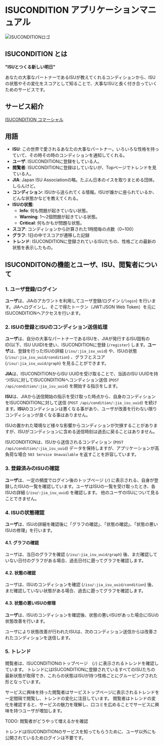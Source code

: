 # ISUCONDITION アプリケーションマニュアル

![ISUCONDITIONロゴ](https://s3-ap-northeast-1.amazonaws.com/hackmd-jp1/uploads/upload_f7b1f89768906f3a6d8280f4814af567.png)


## ISUCONDITION とは

**"ISUとつくる新しい明日"**

あなたの大事なパートナーであるISUが教えてくれるコンディションから、ISUの状態やその変化をスコアとして知ることで、大事なISUと長く付き合っていくためのサービスです。

## サービス紹介

[ISUCONDITION コマーシャル](リンク)

## 用語

- **ISU**: この世界で愛されるあなたの大事なパートナー。いろいろな性格を持っていて、その時その時のコンディションを通知してくれる。
- **ユーザ**: ISUCONDITIONに登録をしている人。
- **閲覧者**: ISUCONDITIONに登録はしていないが、Topページでトレンドを見ている人。
- **JIA**: Japan ISU Associationの略。たぶん日本のイスを取りまとめる団体。しらんけど。
- **コンディション**: ISUから送られてくる情報。ISUが誰かに座られているか、どんな状態かなどを教えてくれる。
- **ISUの状態**: 
    - **Info**: 何も問題が起きていない状態。
    - **Warning**: 1〜2個問題が起きている状態。
    - **Critical**: 何もかもが問題な状態。
- **スコア**: コンディションから計算された1時間毎の点数（0~100）
- **グラフ**: 1日の中でスコアが遷移した記録
- **トレンド**: ISUCONDITIONに登録されているISUたちの、性格ごとの最新の状態を表示したもの。

## ISUCONDITONの機能とユーザ、ISU、閲覧者について

### 1. ユーザ登録/ログイン

**ユーザ**は、JIAのアカウントを利用してユーザ登録/ログイン (`/login`) を行います。JIAへログインし、そこで得たトークン（JWT:JSON Web Token）を元にISUCONDITIONへアクセスを行います。

### 2. ISUの登録とISUのコンディション送信処理

**ユーザ**は、自分の大事なパートナーであるISUを、JIAが発行するISU固有のID(以下、ISU UUID)を使い、ISUCONDITIONに登録 (`/register`) します。**ユーザ**は、登録を行ったISUの詳細 (`/isu/:jia_isu_uuid`) や、ISUの状態 (`/isu/:jia_isu_uuid/condition`) 、グラフとスコア (`/isu/:jia_isu_uuid/graph`) を見ることができます。

**JIA**は、ISUCONDITIONからISU UUIDを受け取ることで、当該のISU UUIDを持つISUに対してISUCONDITIONへコンディション送信 (`POST /api/condition/:jia_isu_uuid`) を開始する指示をします。

**ISU**は、JIAから送信開始の指示を受け取った時点から、自身のコンディションをISUCONDITIONに対して送信 (`POST /api/condition/:jia_isu_uuid`) を続けます。**ISU**のコンディションは悪くなる事があり、ユーザが改善を行わない限りコンディションが良くなる事はありません。

ISUの置かれた環境など様々な影響からコンディションが欠損することがありますが、ISUがコンディションに含める送信時刻は過去に戻ることはありません。

ISUCONDITIONは、ISUから送信されるコンディション (`POST /api/condition/:jia_isu_uuid`) データを保持しますが、アプリケーションが高負荷な場合 `503 Service Unavailable` を返すことを許容しています。

### 3. 登録済みのISUの確認

**ユーザ**は、一定の頻度でログイン後のトップページ (`/`) に表示される、自身が登録したISUの一覧を確認しています。ユーザはISUの一覧を受け取ったとき、各ISUの詳細 (`/isu/:jia_isu_uuid`) を確認します。
他のユーザのISUについて見ることできません。

### 4. ISUの状態確認

**ユーザ**は、ISUの詳細を確認後に「グラフの確認」、「状態の確認」、「状態の悪いISUの修理」を行います。

#### 4.1. グラフの確認

ユーザは、当日のグラフを確認 (`/isu/:jia_isu_uuid/graph`) 後、まだ確認していない日付のグラフがある場合、過去日付に遡ってグラフを確認します。

#### 4.2. 状態の確認

ユーザは、ISUのコンディションを確認 (`/isu/:jia_isu_uuid/condition`) 後、まだ確認していない状態がある場合、過去に遡ってグラフを確認します。

#### 4.3. 状態の悪いISUの修理

**ユーザ**は、ISUのコンディションを確認後、状態の悪いISUがあった場合にISUの状態改善を行います。

ユーザにより状態改善が行われたISUは、次のコンディション送信からは改善されたコンディションを送信します。

### 5. トレンド

閲覧者は、ISUCONDITIONのトップページ　(`/`) に表示されるトレンドを確認しています。
トレンドにはISUCONDITIONに登録されているすべてのISUたちの最新状態が取得でき、これらの状態はISUが持つ性格ごとにグルーピングされた形となっています。

サービスに興味を持った閲覧者はサービストップページに表示されるトレンドを一定間隔で閲覧し、トレンドの変化に注目しています。
閲覧者はトレンドの変化を確認すると、サービスの魅力を理解し、口コミを広めることでサービスに興味を持つユーザが増加します。

TODO: 閲覧者がどうやって増えるかを確認

トレンドはISUCONDITIONのサービスを知ってもらうために、ユーザ以外にも公開されているためログインは不要です。
